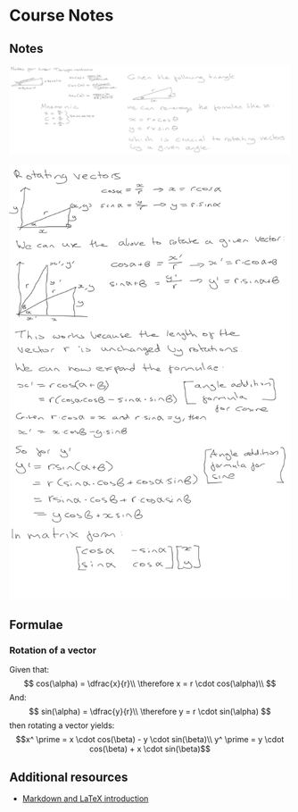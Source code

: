 # Course Notes

## Notes

![Trigonometry Review](1-trig-review-notes.png "Trigonometry Review Notes")

![Rotating Vectors](2-rotating-vectors.png "Rotating Vectors Notes")

## Formulae

### Rotation of a vector

Given that:
$$
cos(\alpha) = \dfrac{x}{r}\\
\therefore x = r \cdot cos(\alpha)\\
$$
And:
$$
sin(\alpha) = \dfrac{y}{r}\\
\therefore y = r \cdot sin(\alpha)
$$
then rotating a vector yields:
$$x^ \prime = x \cdot cos(\beta) - y \cdot sin(\beta)\\
y^ \prime = y \cdot cos(\beta) + x \cdot sin(\beta)$$

## Additional resources

* [Markdown and LaTeX introduction](https://ashki23.github.io/markdown-latex.html)
